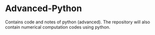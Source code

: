 Advanced-Python
===============

Contains code and notes of python (advanced). The repository will also contain numerical computation codes using
python.

